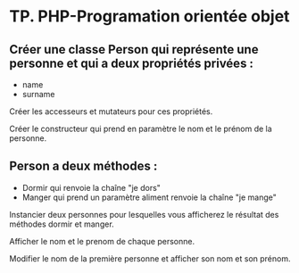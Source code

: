 # TP. PHP-Programation orientée objet

## Créer une classe Person qui représente une personne et qui a deux propriétés privées :
- name
- surname  

Créer les accesseurs et mutateurs pour ces propriétés. 

Créer le constructeur qui prend en paramètre le nom et le prénom de la personne.  

## Person a deux méthodes :
 - Dormir qui renvoie la chaîne "je dors"
 - Manger qui prend un paramètre aliment renvoie la chaîne "je mange"  

Instancier deux personnes pour lesquelles vous afficherez le résultat des méthodes dormir et manger. 

Afficher le nom et le prenom de chaque personne. 

Modifier le nom de la première personne et afficher son nom et son prénom.